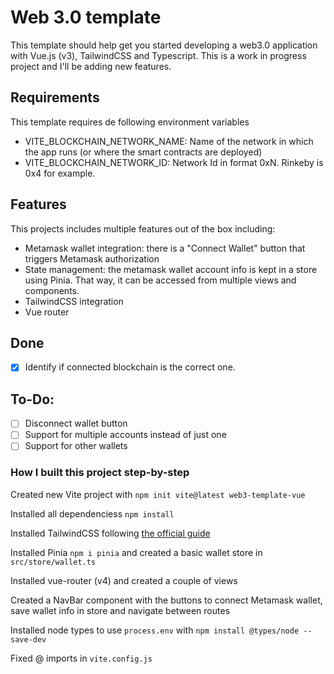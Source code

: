 # Web 3.0 template

This template should help get you started developing a web3.0 application with Vue.js (v3), TailwindCSS and Typescript. This is a work in progress project and I'll be adding new features.

## Requirements

This template requires de following environment variables

- VITE_BLOCKCHAIN_NETWORK_NAME: Name of the network in which the app runs (or where the smart contracts are deployed)
- VITE_BLOCKCHAIN_NETWORK_ID: Network Id in format 0xN. Rinkeby is 0x4 for example.

## Features

This projects includes multiple features out of the box including:

- Metamask wallet integration: there is a "Connect Wallet" button that triggers Metamask authorization
- State management: the metamask wallet account info is kept in a store using Pinia. That way, it can be accessed from multiple views and components.
- TailwindCSS integration
- Vue router

## Done

- [x] Identify if connected blockchain is the correct one.

## To-Do:

- [ ] Disconnect wallet button
- [ ] Support for multiple accounts instead of just one
- [ ] Support for other wallets

### How I built this project step-by-step

Created new Vite project with `npm init vite@latest web3-template-vue `

Installed all dependenciess `npm install`

Installed TailwindCSS following [the official guide](https://tailwindcss.com/docs/guides/vite)

Installed Pinia `npm i pinia` and created a basic wallet store in `src/store/wallet.ts`

Installed vue-router (v4) and created a couple of views

Created a NavBar component with the buttons to connect Metamask wallet, save wallet info in store and navigate between routes

Installed node types to use `process.env` with `npm install @types/node --save-dev`

Fixed @ imports in `vite.config.js`
